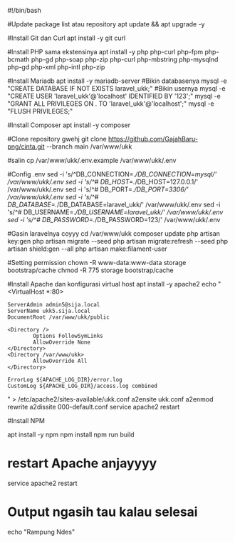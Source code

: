 #!/bin/bash

#Update package list atau repository
apt update && apt upgrade -y

#Install Git dan Curl
apt install -y git curl

#Install PHP sama ekstensinya
apt install -y php php-curl php-fpm php-bcmath php-gd php-soap php-zip php-curl php-mbstring php-mysqlnd php-gd php-xml php-intl php-zip

#Install Mariadb
apt install -y mariadb-server
#Bikin databasenya
mysql -e "CREATE DATABASE IF NOT EXISTS laravel_ukk;"
#Bikin usernya
mysql -e "CREATE USER 'laravel_ukk'@'localhost' IDENTIFIED BY '123';"
mysql -e "GRANT ALL PRIVILEGES ON . TO 'laravel_ukk'@'localhost';"
mysql -e "FLUSH PRIVILEGES;"

#Install Composer
apt install -y composer

#Clone repository gwehj
git clone https://github.com/GajahBaru-png/cinta.git --branch main  /var/www/ukk

#salin
cp /var/www/ukk/.env.example /var/www/ukk/.env

#Config .env
sed -i 's/^DB_CONNECTION=.*/DB_CONNECTION=mysql/' /var/www/ukk/.env
sed -i 's/^# DB_HOST=.*/DB_HOST=127.0.0.1/' /var/www/ukk/.env
sed -i 's/^# DB_PORT=.*/DB_PORT=3306/' /var/www/ukk/.env
sed -i 's/^# DB_DATABASE=.*/DB_DATABASE=laravel_ukk/' /var/www/ukk/.env
sed -i 's/^# DB_USERNAME=.*/DB_USERNAME=laravel_ukk/' /var/www/ukk/.env
sed -i 's/^# DB_PASSWORD=.*/DB_PASSWORD=123/' /var/www/ukk/.env


#Gasin laravelnya coyyy
cd /var/www/ukk
composer update
php artisan key:gen
php artisan migrate --seed
php artisan migrate:refresh --seed
php artisan shield:gen --all
php artisan make:filament-user

#Setting permission
chown -R www-data:www-data storage bootstrap/cache
chmod -R 775 storage bootstrap/cache

#Install Apache dan konfigurasi virtual host
apt install -y apache2
echo "<VirtualHost *:80>

    ServerAdmin admin5@sija.local
    ServerName ukk5.sija.local
    DocumentRoot /var/www/ukk/public

    <Directory />
            Options FollowSymLinks
            AllowOverride None
    </Directory>
    <Directory /var/www/ukk>
            AllowOverride All
    </Directory>

    ErrorLog ${APACHE_LOG_DIR}/error.log
    CustomLog ${APACHE_LOG_DIR}/access.log combined

</VirtualHost>
" > /etc/apache2/sites-available/ukk.conf
a2ensite ukk.conf
a2enmod rewrite
a2dissite 000-default.conf
service apache2 restart

#Install NPM

apt install -y npm
npm install
npm run build

# restart Apache  anjayyyy
service apache2 restart
# Output ngasih tau kalau selesai
echo "Rampung Ndes"
